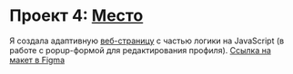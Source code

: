 # Проект 4: [Место](https://obuzmakova.github.io/mesto/)

Я создала адаптивную [веб-страницу](https://obuzmakova.github.io/mesto/) с частью логики на JavaScript (в работе с popup-формой для редактирования профиля).
[Ссылка на макет в Figma](https://www.figma.com/file/StZjf8HnoeLdiXS7dYrLAh/JavaScript.-Sprint-4)

